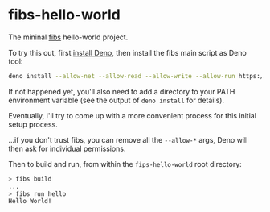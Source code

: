 # fibs-hello-world

The mininal [fibs](https://github.com/floooh/fibs) hello-world project.

To try this out, first [install Deno](https://deno.land/manual@v1.31.1/getting_started/installation), then install the fibs main script as Deno tool:

```bash
deno install --allow-net --allow-read --allow-write --allow-run https://raw.githubusercontent.com/floooh/fibs/main/fibs.ts
```

If not happened yet, you'll also need to add a directory to your PATH environment variable (see the output of ```deno install``` for details).

Eventually, I'll try to come up with a more convenient process for this initial setup process.

...if you don't trust fibs, you can remove all the ```--allow-*``` args, Deno will then ask for individual permissions.

Then to build and run, from within the ```fips-hello-world``` root directory:

```bash
> fibs build
...
> fibs run hello
Hello World!
```

